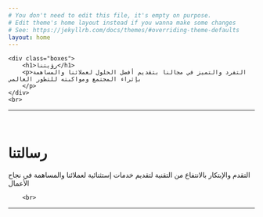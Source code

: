 ```yaml
---
# You don't need to edit this file, it's empty on purpose.
# Edit theme's home layout instead if you wanna make some changes
# See: https://jekyllrb.com/docs/themes/#overriding-theme-defaults
layout: home
---
```


<html lang="en">
<head>
    <meta charset="UTF-8">
    <link rel="stylesheet" type="text/css" href="//www.fontstatic.com/f=neckar-bold,neckar" />
    <link rel="stylesheet" type="text/css" href="headerAndFooter.css">



</head>
<body>



    <div class="boxes">
        <h1>رؤيتنا</h1>
        <p>التفرد والتميز في مجالنا بتقديم أفضل الحلول لعملائنا والمساهمة بإثراء المجتمع ومواكبته للتطور العالمي
        </p>
    </div>
    <br>
<hr class="style1">
<br>
    <div class="boxes">
        <h1>
           رسالتنا
        </h1>
        <p>التقدم والإبتكار بالانتفاع من التقنية لتقديم خدمات إستثنائية لعملائنا والمساهمة في نجاح الأعمال
        </p>
    </div>
    <div class="boxes" >

        <br>
<hr class="style1">
<br>
    

</body>
</html>